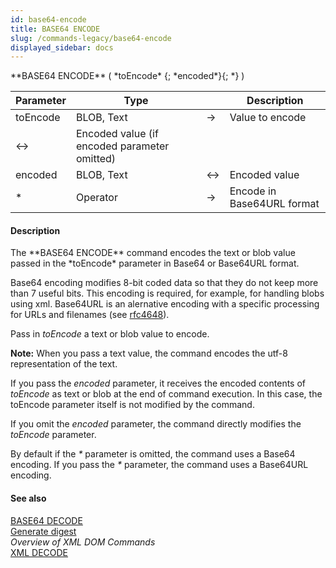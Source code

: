 ```yaml
---
id: base64-encode
title: BASE64 ENCODE
slug: /commands-legacy/base64-encode
displayed_sidebar: docs
---
```


<!--REF #_command_.BASE64 ENCODE.Syntax-->**BASE64 ENCODE** ( *toEncode* {; *encoded*}{; *} )<!-- END REF-->
<!--REF #_command_.BASE64 ENCODE.Params-->
| Parameter | Type |  | Description |
| --- | --- | --- | --- |
| toEncode | BLOB, Text | &rarr; | Value to encode |
| <&rarr; | Encoded value (if encoded parameter omitted) |
| encoded | BLOB, Text | <&rarr; | Encoded value |
| * | Operator | &rarr; | Encode in Base64URL format |

<!-- END REF-->

#### Description 

<!--REF #_command_.BASE64 ENCODE.Summary-->The **BASE64 ENCODE** command encodes the text or blob value passed in the *toEncode* parameter in Base64 or Base64URL format.<!-- END REF--> 

Base64 encoding modifies 8-bit coded data so that they do not keep more than 7 useful bits. This encoding is required, for example, for handling blobs using xml. Base64URL is an alernative encoding with a specific processing for URLs and filenames (see [rfc4648](https://tools.ietf.org/html/rfc4648#section-5)). 

Pass in *toEncode* a text or blob value to encode.

**Note:** When you pass a text value, the command encodes the utf-8 representation of the text.

If you pass the *encoded* parameter, it receives the encoded contents of *toEncode* as text or blob at the end of command execution. In this case, the toEncode parameter itself is not modified by the command. 

If you omit the *encoded* parameter, the command directly modifies the *toEncode* parameter.

By default if the *\** parameter is omitted, the command uses a Base64 encoding. If you pass the *\** parameter, the command uses a Base64URL encoding.

#### See also 

[BASE64 DECODE](base64-decode.md)  
[Generate digest](generate-digest.md)  
*Overview of XML DOM Commands*  
[XML DECODE](xml-decode.md)  